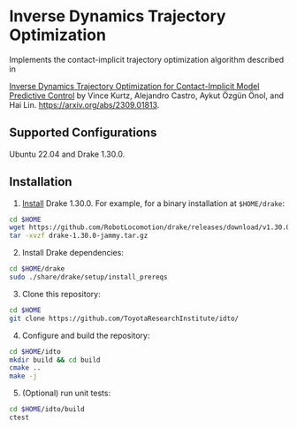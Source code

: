 # Inverse Dynamics Trajectory Optimization 

Implements the contact-implicit trajectory optimization algorithm described in

[Inverse Dynamics Trajectory Optimization for Contact-Implicit Model Predictive
Control](https://idto.github.io/) by Vince Kurtz, Alejandro Castro, Aykut Özgün
Önol, and Hai Lin. https://arxiv.org/abs/2309.01813.

## Supported Configurations

Ubuntu 22.04 and Drake 1.30.0.

## Installation

1. [Install](https://drake.mit.edu/installation.html) Drake 1.30.0. For example,
   for a binary installation at `$HOME/drake`:
  
```bash
cd $HOME
wget https://github.com/RobotLocomotion/drake/releases/download/v1.30.0/drake-1.30.0-jammy.tar.gz
tar -xvzf drake-1.30.0-jammy.tar.gz
```

2. Install Drake dependencies:

```bash
cd $HOME/drake
sudo ./share/drake/setup/install_prereqs
```

3. Clone this repository:

```bash
cd $HOME
git clone https://github.com/ToyotaResearchInstitute/idto/
```

4. Configure and build the repository:

```bash
cd $HOME/idto
mkdir build && cd build
cmake ..
make -j
```

5. (Optional) run unit tests:

```bash
cd $HOME/idto/build
ctest
```
